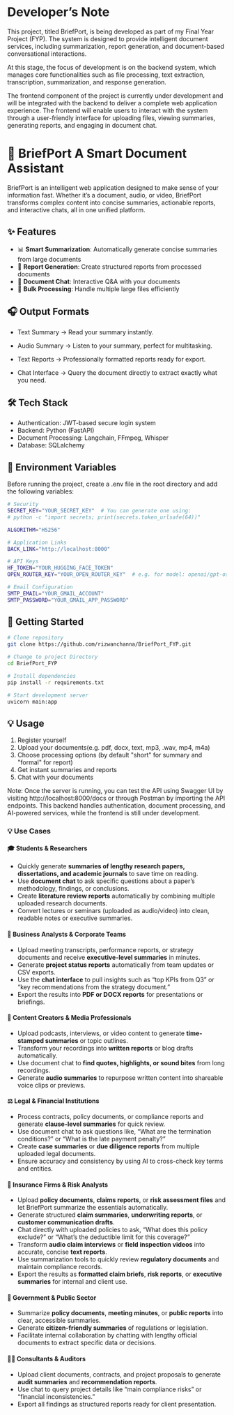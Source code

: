 # Developer’s Note
This project, titled BriefPort, is being developed as part of my Final Year Project (FYP). The system is designed to provide intelligent document services, including summarization, report generation, and document-based conversational interactions.

At this stage, the focus of development is on the backend system, which manages core functionalities such as file processing, text extraction, transcription, summarization, and response generation.

The frontend component of the project is currently under development and will be integrated with the backend to deliver a complete web application experience. The frontend will enable users to interact with the system through a user-friendly interface for uploading files, viewing summaries, generating reports, and engaging in document chat.

# 📑 BriefPort A Smart Document Assistant

BriefPort is an intelligent web application designed to make sense of your information fast. Whether it’s a document, audio, or video, BriefPort transforms complex content into concise summaries, actionable reports, and interactive chats, all in one unified platform.

## ✨ Features

- 📊 **Smart Summarization**: Automatically generate concise summaries from large documents
- 📝 **Report Generation**: Create structured reports from processed documents
- 💬 **Document Chat**: Interactive Q&A with your documents
- 🚀 **Bulk Processing**: Handle multiple large files efficiently

## 🎧 Output Formats

- Text Summary → Read your summary instantly.

- Audio Summary → Listen to your summary, perfect for multitasking.

- Text Reports → Professionally formatted reports ready for export.

- Chat Interface → Query the document directly to extract exactly what you need.

## 🛠️ Tech Stack

- Authentication: JWT-based secure login system
- Backend: Python (FastAPI)
- Document Processing: Langchain, FFmpeg, Whisper
- Database: SQLalchemy

## 🔧 Environment Variables

Before running the project, create a .env file in the root directory and add the following variables:

``` bash
# Security
SECRET_KEY="YOUR_SECRET_KEY"  # You can generate one using:
# python -c "import secrets; print(secrets.token_urlsafe(64))"

ALGORITHM="HS256"

# Application Links
BACK_LINK="http://localhost:8000"

# API Keys
HF_TOKEN="YOUR_HUGGING_FACE_TOKEN"
OPEN_ROUTER_KEY="YOUR_OPEN_ROUTER_KEY"  # e.g. for model: openai/gpt-oss-20b:free

# Email Configuration
SMTP_EMAIL="YOUR_GMAIL_ACCOUNT"
SMTP_PASSWORD="YOUR_GMAIL_APP_PASSWORD"
```

## 🚀 Getting Started

```bash
# Clone repository
git clone https://github.com/rizwanchanna/BriefPort_FYP.git

# Change to project Directory
cd BriefPort_FYP

# Install dependencies
pip install -r requirements.txt

# Start development server
uvicorn main:app
```

## 💡 Usage

1. Register yourself
2. Upload your documents(e.g. pdf, docx, text, mp3, .wav, mp4, m4a)
3. Choose processing options (by default "short" for summary and "formal" for report)
4. Get instant summaries and reports
5. Chat with your documents

Note: Once the server is running, you can test the API using Swagger UI by visiting http://localhost:8000/docs or through Postman by importing the API endpoints.
This backend handles authentication, document processing, and AI-powered services, while the frontend is still under development.

### 💡 **Use Cases**

#### 🎓 **Students & Researchers**

* Quickly generate **summaries of lengthy research papers, dissertations, and academic journals** to save time on reading.
* Use **document chat** to ask specific questions about a paper’s methodology, findings, or conclusions.
* Create **literature review reports** automatically by combining multiple uploaded research documents.
* Convert lectures or seminars (uploaded as audio/video) into clean, readable notes or executive summaries.

#### 💼 **Business Analysts & Corporate Teams**

* Upload meeting transcripts, performance reports, or strategy documents and receive **executive-level summaries** in minutes.
* Generate **project status reports** automatically from team updates or CSV exports.
* Use the **chat interface** to pull insights such as “top KPIs from Q3” or “key recommendations from the strategy document.”
* Export the results into **PDF or DOCX reports** for presentations or briefings.

#### 🎥 **Content Creators & Media Professionals**

* Upload podcasts, interviews, or video content to generate **time-stamped summaries** or topic outlines.
* Transform your recordings into **written reports** or blog drafts automatically.
* Use document chat to **find quotes, highlights, or sound bites** from long recordings.
* Generate **audio summaries** to repurpose written content into shareable voice clips or previews.

#### ⚖️ **Legal & Financial Institutions**

* Process contracts, policy documents, or compliance reports and generate **clause-level summaries** for quick review.
* Use document chat to ask questions like, “What are the termination conditions?” or “What is the late payment penalty?”
* Create **case summaries** or **due diligence reports** from multiple uploaded legal documents.
* Ensure accuracy and consistency by using AI to cross-check key terms and entities.

#### 🏢 **Insurance Firms & Risk Analysts**

* Upload **policy documents**, **claims reports**, or **risk assessment files** and let BriefPort summarize the essentials automatically.
* Generate structured **claim summaries**, **underwriting reports**, or **customer communication drafts**.
* Chat directly with uploaded policies to ask, “What does this policy exclude?” or “What’s the deductible limit for this coverage?”
* Transform **audio claim interviews** or **field inspection videos** into accurate, concise **text reports**.
* Use summarization tools to quickly review **regulatory documents** and maintain compliance records.
* Export the results as **formatted claim briefs**, **risk reports**, or **executive summaries** for internal and client use.

#### 🧾 **Government & Public Sector**

* Summarize **policy documents**, **meeting minutes**, or **public reports** into clear, accessible summaries.
* Generate **citizen-friendly summaries** of regulations or legislation.
* Facilitate internal collaboration by chatting with lengthy official documents to extract specific data or decisions.

#### 🧑‍💼 **Consultants & Auditors**

* Upload client documents, contracts, and project proposals to generate **audit summaries** and **recommendation reports**.
* Use chat to query project details like “main compliance risks” or “financial inconsistencies.”
* Export all findings as structured reports ready for client presentation.